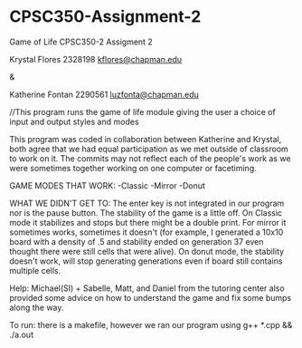 # CPSC350-Assignment-2
Game of Life
CPSC350-2
Assigment 2

Krystal Flores
2328198
kflores@chapman.edu

&

Katherine Fontan
2290561
luzfonta@chapman.edu

//This program runs the game of life module giving the user a choice of input and output styles and modes

This program was coded in collaboration between Katherine and Krystal, both agree that we had equal participation as we met outside of classroom to work on it. The commits may not reflect each of the people's work as we were sometimes together working on one computer or facetiming.

GAME MODES THAT WORK:
-Classic
-Mirror
-Donut

WHAT WE DIDN'T GET TO:
The enter key is not integrated in our program nor is the pause button. The stability of the game is a little off. On Classic mode it stabilizes and stops but there might be a double print. For mirror it sometimes works, sometimes it doesn't (for example, I generated a 10x10 board with a density of .5 and stability ended on generation 37 even thought there were still cells that were alive). On donut mode, the stability doesn't work, will stop generating generations even if board still contains multiple cells.

Help: Michael(SI) + Sabelle, Matt, and Daniel from the tutoring center also provided some advice on how to understand the game and fix some bumps along the way.


To run: there is a makefile, however we ran our program using g++ *.cpp && ./a.out
